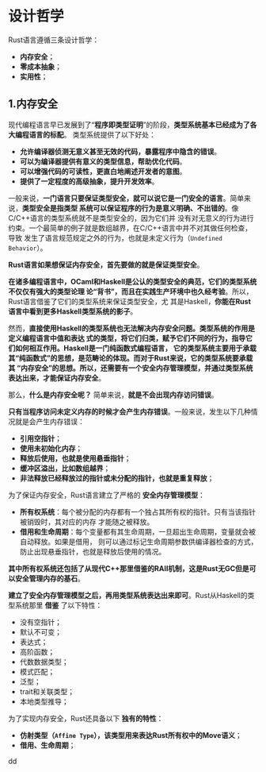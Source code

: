 设计哲学
================================================================================
Rust语言遵循三条设计哲学：
+ **内存安全**；
+ **零成本抽象**；
+ **实用性**；

## 1.内存安全
现代编程语言早已发展到了“**程序即类型证明**”的阶段，**类型系统基本已经成为了各大编程语言的标配**。
类型系统提供了以下好处：
+ **允许编译器侦测无意义甚至无效的代码，暴露程序中隐含的错误**。
+ **可以为编译器提供有意义的类型信息，帮助优化代码**。
+ **可以增强代码的可读性，更直白地阐述开发者的意图**。
+ **提供了一定程度的高级抽象，提升开发效率**。

一般来说，**一门语言只要保证类型安全，就可以说它是一门安全的语言**。简单来说，**类型安全是指类型
系统可以保证程序的行为是意义明确、不出错的**。像C/C++语言的类型系统就不是类型安全的，因为它们并
没有对无意义的行为进行约束。一个最简单的例子就是数组越界，在C/C++语言中并不对其做任何检查，导致
发生了语言规范规定之外的行为，也就是未定义行为（`Undefined Behavior`）。

**Rust语言如果想保证内存安全，首先要做的就是保证类型安全**。

**在诸多编程语言中，OCaml和Haskell是公认的类型安全的典范，它们的类型系统不仅仅有强大的类型论理
论“背书”，而且在实践生产环境中也久经考验**。所以，Rust语言借鉴了它们的类型系统来保证类型安全，尤
其是Haskell，**你能在Rust语言中看到更多Haskell类型系统的影子**。

然而，**直接使用Haskell的类型系统也无法解决内存安全问题。类型系统的作用是定义编程语言中值和表达
式的类型，将它们归类，赋予它们不同的行为，指导它们如何相互作用。Haskell是一门纯函数式编程语言，
它的类型系统主要用于承载其“纯函数式”的思想，是范畴论的体现。而对于Rust来说，它的类型系统要承载其
“内存安全”的思想。所以，还需要有一个安全内存管理模型，并通过类型系统表达出来，才能保证内存安全**。

那么，**什么是内存安全呢？** 简单来说，**就是不会出现内存访问错误**。

**只有当程序访问未定义内存的时候才会产生内存错误**。一般来说，发生以下几种情况就是会产生内存错误：
+ **引用空指针**；
+ **使用未初始化内存**；
+ **释放后使用，也就是使用悬垂指针**；
+ **缓冲区溢出，比如数组越界**；
+ **非法释放已经释放过的指针或未分配的指针，也就是重复释放**；

为了保证内存安全，Rust语言建立了严格的 **安全内存管理模型**：
+ **所有权系统**：每个被分配的内存都有一个独占其所有权的指针。只有当该指针被销毁时，其对应的内存
才能随之被释放。
+ **借用和生命周期**：每个变量都有其生命周期，一旦超出生命周期，变量就会被自动释放。如果是借用，
则可以通过标记生命周期参数供编译器检查的方式，防止出现悬垂指针，也就是释放后使用的情况。

**其中所有权系统还包括了从现代C++那里借鉴的RAII机制，这是Rust无GC但是可以安全管理内存的基石**。

**建立了安全内存管理模型之后，再用类型系统表达出来即可**。Rust从Haskell的类型系统那里 **借鉴**
了以下特性：
+ 没有空指针；
+ 默认不可变；
+ 表达式；
+ 高阶函数；
+ 代数数据类型；
+ 模式匹配；
+ 泛型；
+ trait和关联类型；
+ 本地类型推导；

为了实现内存安全，Rust还具备以下 **独有的特性**：
+ **仿射类型（`Affine Type`），该类型用来表达Rust所有权中的Move语义**；
+ **借用、生命周期**；





























































dd
